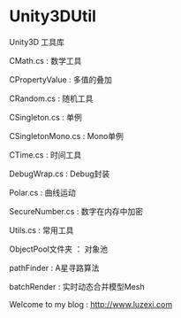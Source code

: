 Unity3DUtil
===========

Unity3D 工具库

CMath.cs : 数学工具

CPropertyValue : 多值的叠加

CRandom.cs : 随机工具

CSingleton.cs : 单例

CSingletonMono.cs : Mono单例

CTime.cs : 时间工具

DebugWrap.cs : Debug封装

Polar.cs : 曲线运动

SecureNumber.cs : 数字在内存中加密

Utils.cs : 常用工具

ObjectPool文件夹 ： 对象池

pathFinder : A星寻路算法

batchRender : 实时动态合并模型Mesh

Welcome to my blog : http://www.luzexi.com 
